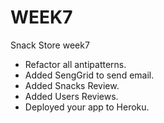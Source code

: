 # WEEK7

Snack Store week7


* Refactor all antipatterns. 
* Added SengGrid to send email. 
* Added Snacks Review.
* Added Users Reviews.
* Deployed your app to Heroku.



